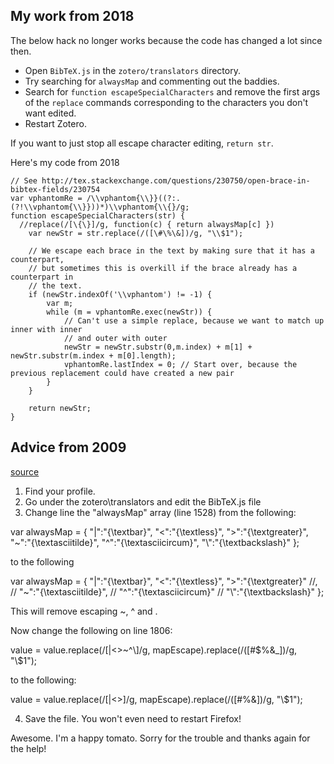 My work from 2018
----------------------------

The below hack no longer works because the code has changed a lot since then.

- Open `BibTeX.js` in the `zotero/translators` directory.
- Try searching for `alwaysMap` and commenting out the baddies.
- Search for `function escapeSpecialCharacters` 
  and remove the first args of the `replace` commands corresponding to the characters you don't want edited.
- Restart Zotero.

If you want to just stop all escape character editing, `return str`.

Here's my code from 2018


```
// See http://tex.stackexchange.com/questions/230750/open-brace-in-bibtex-fields/230754
var vphantomRe = /\\vphantom{\\}}((?:.(?!\\vphantom{\\}}))*)\\vphantom{\\{}/g;
function escapeSpecialCharacters(str) {
  //replace(/[\{\}]/g, function(c) { return alwaysMap[c] })
	var newStr = str.replace(/([\#\%\&])/g, "\\$1");
	
	// We escape each brace in the text by making sure that it has a counterpart,
	// but sometimes this is overkill if the brace already has a counterpart in
	// the text.
	if (newStr.indexOf('\\vphantom') != -1) {
		var m;
		while (m = vphantomRe.exec(newStr)) {
			// Can't use a simple replace, because we want to match up inner with inner
			// and outer with outer
			newStr = newStr.substr(0,m.index) + m[1] + newStr.substr(m.index + m[0].length);
			vphantomRe.lastIndex = 0; // Start over, because the previous replacement could have created a new pair
		}
	}
	
	return newStr;
}
```

Advice from 2009
----------------

[source](https://forums.zotero.org/discussion/5324/bibtex-and-greek-characters/p1)

1) Find your profile. 
2) Go under the zotero\translators and edit the BibTeX.js file
3) Change line the "alwaysMap" array (line 1528) from the following:

var alwaysMap = {
"|":"{\\textbar}",
"<":"{\\textless}",
">":"{\\textgreater}",
"~":"{\\textasciitilde}",
"^":"{\\textasciicircum}",
"\\":"{\\textbackslash}"
};

to the following

var alwaysMap = {
"|":"{\\textbar}",
"<":"{\\textless}",
">":"{\\textgreater}" //,
//  "~":"{\\textasciitilde}",
//  "^":"{\\textasciicircum}" 
//  "\\":"{\\textbackslash}"
};

This will remove escaping ~, ^ and \.

Now change the following on line 1806:

value = value.replace(/[|\<\>\~\^\\]/g, mapEscape).replace(/([\#\$\%\&\_])/g, "\\$1");

to the following:

value = value.replace(/[|\<\>]/g, mapEscape).replace(/([\#\%\&])/g, "\\$1");

4) Save the file. You won't even need to restart Firefox!

Awesome. I'm a happy tomato. Sorry for the trouble and thanks again for the help!

